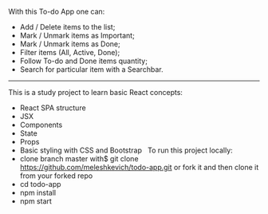 With this To-do App one can:

- Add / Delete items to the list;
- Mark / Unmark items as Important;
- Mark / Unmark items as Done;
- Filter items (All, Active, Done);
- Follow To-do and Done items quantity;
- Search for particular item with a Searchbar. 

--------------------------------------------
This is a study project to learn basic React concepts:
- React SPA structure 
- JSX 
- Components
- State
- Props  
- Basic styling with CSS and Bootstrap
 
To run this project locally: 
- clone branch master with$ git clone https://github.com/meleshkevich/todo-app.git
  or fork it and then clone it from your forked repo
- cd todo-app
- npm install
- npm start
